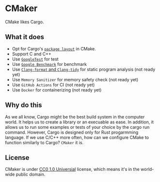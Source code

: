 # CMaker

CMake likes Cargo.

## What it does
- Opt for Cargo's [`package layout`](https://doc.rust-lang.org/cargo/guide/project-layout.html) in CMake.
- Support C and C++
- Use [`GoogleTest`](https://github.com/google/googletest) for test
- Use [`Google Benchmark`](https://github.com/google/benchmark) for benchmark
- Use [`Clang-format` and `Clang-tidy`](https://github.com/llvm/llvm-project) for static program analysis (not ready yet)
- Use `Memory Sanitizer` for memory safety check (not ready yet)
- Use `GitHub Actions` for CI (not ready yet)
- Use `Docker` for containerizing (not ready yet)

## Why do this
As we all know, Cargo might be the best build system in the computer world. It helps us to create a library or an execuable as ease. In addition, it allows us to run some examples or tests of your choice by the cargo run command. However, Cargo is designed only for Rust progarmming language. If we use C/C++ more often, how can we configure CMake to function similarly to Cargo? `CMaker` it is.

## License
CMaker is under [CC0 1.0 Universial](./LICENSE) license, which means it's in the world-wide public domain.